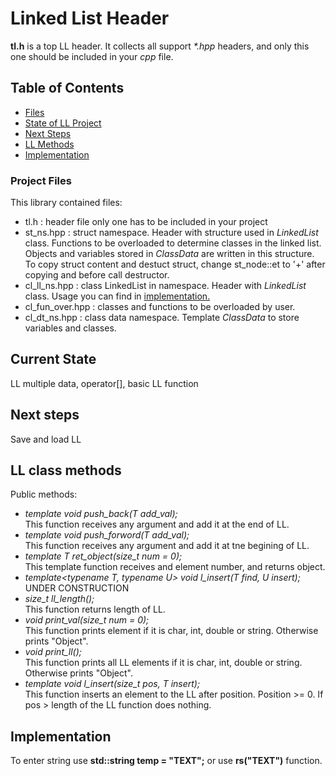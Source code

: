# Linked List Header

<b>tl.h</b> is a top LL header. It collects all support <i>*.hpp</i> headers, and only this one should be included in your <i>cpp</i> file.

## Table of Contents
* [Files](#project-files)
* [State of LL Project](#current-state)
* [Next Steps](#next-steps)
* [LL Methods](#ll-class-methods)
* [Implementation](#implementation)

### Project Files

This library contained files:

* tl.h : header file only one has to be included in your project
* st_ns.hpp : struct namespace. Header with structure used in <i>LinkedList</i> class. Functions to be overloaded to determine classes in the linked list. Objects and variables stored in <i>ClassData</i> are written in this structure. To copy struct content and destuct struct, change st_node::et to '+' after copying and before call destructor.
* cl_ll_ns.hpp : class LinkedList in namespace. Header with <i>LinkedList</i> class. Usage you can find in [implementation.](#implementation)
* cl_fun_over.hpp : classes and functions to be overloaded by user.
* cl_dt_ns.hpp : class data namespace. Template <i>ClassData</i> to store variables and classes.


## Current State

LL multiple data, operator[], basic LL function

## Next steps

Save and load LL

## LL class methods

Public methods:
* <i>template<typename T> void push_back(T add_val);</i><br>
This function receives any argument and add it at the end of LL.
* <i>template<typename T> void    push_forword(T add_val);</i><br>
This function receives any argument and add it at tne begining of LL.
* <i>template<typename T> T       ret_object(size_t num = 0);</i><br>
This template function receives <datatype> and element number, and returns object.
* <i>template<typename T, typename U> void   l_insert(T find, U insert);</i><br>
UNDER CONSTRUCTION
* <i>size_t  ll_length();</i><br>
This function returns length of LL.
* <i>void    print_val(size_t num = 0);</i><br>
This function prints element if it is char, int, double or string. Otherwise prints "Object".
* <i>void    print_ll();</i><br>
This function prints all LL elements if it is char, int, double or string. Otherwise prints "Object".
* <i>template<typename T> void   l_insert(size_t pos, T insert);</i><br>
This function inserts an element to the LL after position. Position >= 0. If pos > length of the LL function does nothing.

## Implementation

To enter string use <b>std::string temp = "TEXT";</b> or use <b>rs("TEXT")</b> function.
